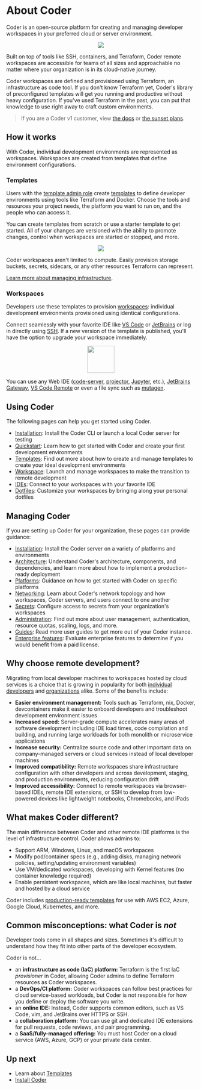 # About Coder

Coder is an open-source platform for creating and managing developer workspaces in your preferred cloud or server environment.

<p align="center">
  <img src="./images/hero-image.png">
</p>

Built on top of tools like SSH, containers, and Terraform, Coder remote workspaces are accessible for teams of all sizes and approachable no matter where your organization is in its cloud-native journey.

Coder workspaces are defined and provisioned using Terraform, an infrastructure as code tool. If you don't know Terraform yet, Coder's library of preconfigured templates will get you running and productive without heavy configuration. If you've used Terraform in the past, you can put that knowledge to use right away to craft custom environments.

<blockquote class="warning">
  <p>
  If you are a Coder v1 customer, view <a href="https://coder.com/docs/coder">the docs</a> or <a href="https://coder.com/docs/coder/latest/guides/v2-faq">the sunset plans</a>.
  </p>
</blockquote>

## How it works

With Coder, individual development environments are represented as workspaces. Workspaces are created from templates that define environment configurations.

### Templates

Users with the [template admin role](./admin/users.md#roles) create [templates](./templates/index.md) to define developer environments using tools like Terraform and Docker. Choose the tools and resources your project needs, the platform you want to run on, and the people who can access it.

You can create templates from scratch or use a starter template to get started. All of your changes are versioned with the ability to promote changes, control when workspaces are started or stopped, and more.

<p align="center">
  <img src="./images/providers-compute.png">
</p>

Coder workspaces aren't limited to compute. Easily provision storage buckets, secrets, sidecars, or any other resources Terraform can represent.

[Learn more about managing infrastructure](./templates/index.md).

### Workspaces

Developers use these templates to provision [workspaces](./workspaces.md): individual development environments provisioned using identical configurations.

Connect seamlessly with your favorite IDE like [VS Code](./ides/vscode-extensions.md) or [JetBrains](./ides/gateway.md) or log in directly using [SSH](./ides.md#ssh-configuration). If a new version of the template is published, you'll have the option to upgrade your workspace immediately.

<p align="center">
  <img src="./images/ide-icons.svg" height=72>
</p>

You can use any Web IDE ([code-server](https://github.com/coder/code-server), [projector](https://github.com/JetBrains/projector-server), [Jupyter](https://jupyter.org/), etc.), [JetBrains Gateway](https://www.jetbrains.com/remote-development/gateway/), [VS Code Remote](https://code.visualstudio.com/docs/remote/ssh-tutorial) or even a file sync such as [mutagen](https://mutagen.io/).

## Using Coder

The following pages can help you get started using Coder.

- [Installation](./install/index.md): Install the Coder CLI or launch a local Coder server for testing
- [Quickstart](./quickstart.md): Learn how to get started with Coder and create your first development environments
- [Templates](./templates/index.md): Find out more about how to create and manage templates to create your ideal development environments
- [Workspace](./workspaces.md): Launch and manage workspaces to make the transition to remote development
- [IDEs](./ides.md): Connect to your workspaces with your favorite IDE
- [Dotfiles](./dotfiles.md): Customize your workspaces by bringing along your personal dotfiles

## Managing Coder

If you are setting up Coder for your organization, these pages can provide guidance:

- [Installation](./install/index.md): Install the Coder server on a variety of platforms and environments
- [Architecture](./architecture/architecture.md): Understand Coder's architecture, components, and dependencies, and learn more about how to implement a production-ready deployment
- [Platforms](./platforms/README.md): Guidance on how to get started with Coder on specific platforms
- [Networking](./networking/index.md): Learn about Coder's network topology and how workspaces, Coder servers, and users connect to one another
- [Secrets](./secrets.md): Configure access to secrets from your organization's workspaces
- [Administration](./administration/README.md): Find out more about user management, authentication, resource quotas, scaling, logs, and more.
- [Guides](./guides/index.md): Read more user guides to get more out of your Coder instance.
- [Enterprise features](./enterprise.md): Evaluate enterprise features to determine if you would benefit from a paid license.

## Why choose remote development?

Migrating from local developer machines to workspaces hosted by cloud services is a choice that is growing in popularity for both [individual developers](https://blog.alexellis.io/the-internet-is-my-computer/) and [organizations](https://slack.engineering/development-environments-at-slack) alike. Some of the benefits include:

- **Easier environment management:** Tools such as Terraform, nix, Docker, devcontainers make it easier to onboard developers and troubleshoot development environment issues
- **Increased speed:** Server-grade compute accelerates many areas of software development including IDE load times, code compilation and building, and running large workloads for both monolith or microservice applications
- **Increase security:** Centralize source code and other important data on company-managed servers or cloud services instead of local developer machines
- **Improved compatibility:** Remote workspaces share infrastructure configuration with other developers and across development, staging, and production environments, reducing configuration drift
- **Improved accessibility:** Connect to remote workspaces via browser-based IDEs, remote IDE extensions, or SSH to develop from low-powered devices like lightweight notebooks, Chromebooks, and iPads

## What makes Coder different?

The main difference between Coder and other remote IDE platforms is the level of infrastructure control. Coder allows admins to:

- Support ARM, Windows, Linux, and macOS workspaces
- Modify pod/container specs (e.g., adding disks, managing network policies, setting/updating environment variables)
- Use VM/dedicated workspaces, developing with Kernel features (no container knowledge required)
- Enable persistent workspaces, which are like local machines, but faster and hosted by a cloud service

Coder includes [production-ready templates](https://github.com/coder/coder/tree/c6b1daabc5a7aa67bfbb6c89966d728919ba7f80/examples/templates) for use with AWS EC2, Azure, Google Cloud, Kubernetes, and more.

## Common misconceptions: what Coder is _not_

Developer tools come in all shapes and sizes. Sometimes it's difficult to understand how they fit into other parts of the developer ecosystem.

Coder is not...

- an **infrastructure as code (IaC) platform:** Terraform is the first IaC _provisioner_ in Coder, allowing Coder admins to define Terraform resources as Coder workspaces.
- a **DevOps/CI platform:** Coder workspaces can follow best practices for cloud service-based workloads, but Coder is not responsible for how you define or deploy the software you write.
- an **online IDE:** Instead, Coder supports common editors, such as VS Code, vim, and JetBrains over HTTPS or SSH.
- a **collaboration platform:** You can use git and dedicated IDE extensions for pull requests, code reviews, and pair programming.
- a **SaaS/fully-managed offering:** You must host Coder on a cloud service (AWS, Azure, GCP) or your private data center.

## Up next

- Learn about [Templates](./templates/index.md)
- [Install Coder](./install/index.md#install-coder)
